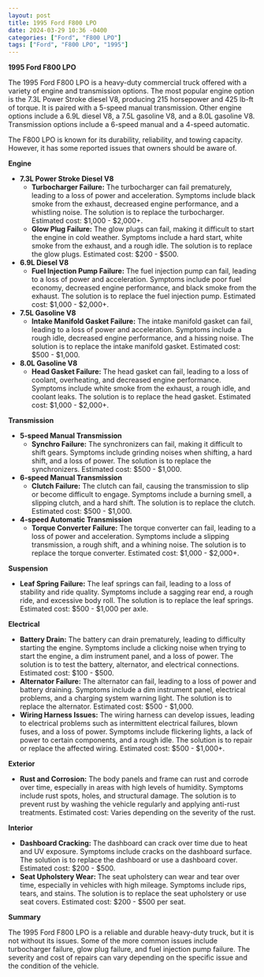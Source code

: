 ```yaml
---
layout: post
title: 1995 Ford F800 LPO
date: 2024-03-29 10:36 -0400
categories: ["Ford", "F800 LPO"]
tags: ["Ford", "F800 LPO", "1995"]
---
```

**1995 Ford F800 LPO**

The 1995 Ford F800 LPO is a heavy-duty commercial truck offered with a variety of engine and transmission options. The most popular engine option is the 7.3L Power Stroke diesel V8, producing 215 horsepower and 425 lb-ft of torque. It is paired with a 5-speed manual transmission. Other engine options include a 6.9L diesel V8, a 7.5L gasoline V8, and a 8.0L gasoline V8. Transmission options include a 6-speed manual and a 4-speed automatic.

The F800 LPO is known for its durability, reliability, and towing capacity. However, it has some reported issues that owners should be aware of.

**Engine**

* **7.3L Power Stroke Diesel V8**
    * **Turbocharger Failure:** The turbocharger can fail prematurely, leading to a loss of power and acceleration. Symptoms include black smoke from the exhaust, decreased engine performance, and a whistling noise. The solution is to replace the turbocharger. Estimated cost: $1,000 - $2,000+.
    * **Glow Plug Failure:** The glow plugs can fail, making it difficult to start the engine in cold weather. Symptoms include a hard start, white smoke from the exhaust, and a rough idle. The solution is to replace the glow plugs. Estimated cost: $200 - $500.
* **6.9L Diesel V8**
    * **Fuel Injection Pump Failure:** The fuel injection pump can fail, leading to a loss of power and acceleration. Symptoms include poor fuel economy, decreased engine performance, and black smoke from the exhaust. The solution is to replace the fuel injection pump. Estimated cost: $1,000 - $2,000+.
* **7.5L Gasoline V8**
    * **Intake Manifold Gasket Failure:** The intake manifold gasket can fail, leading to a loss of power and acceleration. Symptoms include a rough idle, decreased engine performance, and a hissing noise. The solution is to replace the intake manifold gasket. Estimated cost: $500 - $1,000.
* **8.0L Gasoline V8**
    * **Head Gasket Failure:** The head gasket can fail, leading to a loss of coolant, overheating, and decreased engine performance. Symptoms include white smoke from the exhaust, a rough idle, and coolant leaks. The solution is to replace the head gasket. Estimated cost: $1,000 - $2,000+.

**Transmission**

* **5-speed Manual Transmission**
    * **Synchro Failure:** The synchronizers can fail, making it difficult to shift gears. Symptoms include grinding noises when shifting, a hard shift, and a loss of power. The solution is to replace the synchronizers. Estimated cost: $500 - $1,000.
* **6-speed Manual Transmission**
    * **Clutch Failure:** The clutch can fail, causing the transmission to slip or become difficult to engage. Symptoms include a burning smell, a slipping clutch, and a hard shift. The solution is to replace the clutch. Estimated cost: $500 - $1,000.
* **4-speed Automatic Transmission**
    * **Torque Converter Failure:** The torque converter can fail, leading to a loss of power and acceleration. Symptoms include a slipping transmission, a rough shift, and a whining noise. The solution is to replace the torque converter. Estimated cost: $1,000 - $2,000+.

**Suspension**

* **Leaf Spring Failure:** The leaf springs can fail, leading to a loss of stability and ride quality. Symptoms include a sagging rear end, a rough ride, and excessive body roll. The solution is to replace the leaf springs. Estimated cost: $500 - $1,000 per axle.

**Electrical**

* **Battery Drain:** The battery can drain prematurely, leading to difficulty starting the engine. Symptoms include a clicking noise when trying to start the engine, a dim instrument panel, and a loss of power. The solution is to test the battery, alternator, and electrical connections. Estimated cost: $100 - $500.
* **Alternator Failure:** The alternator can fail, leading to a loss of power and battery draining. Symptoms include a dim instrument panel, electrical problems, and a charging system warning light. The solution is to replace the alternator. Estimated cost: $500 - $1,000.
* **Wiring Harness Issues:** The wiring harness can develop issues, leading to electrical problems such as intermittent electrical failures, blown fuses, and a loss of power. Symptoms include flickering lights, a lack of power to certain components, and a rough idle. The solution is to repair or replace the affected wiring. Estimated cost: $500 - $1,000+.

**Exterior**

* **Rust and Corrosion:** The body panels and frame can rust and corrode over time, especially in areas with high levels of humidity. Symptoms include rust spots, holes, and structural damage. The solution is to prevent rust by washing the vehicle regularly and applying anti-rust treatments. Estimated cost: Varies depending on the severity of the rust.

**Interior**

* **Dashboard Cracking:** The dashboard can crack over time due to heat and UV exposure. Symptoms include cracks on the dashboard surface. The solution is to replace the dashboard or use a dashboard cover. Estimated cost: $200 - $500.
* **Seat Upholstery Wear:** The seat upholstery can wear and tear over time, especially in vehicles with high mileage. Symptoms include rips, tears, and stains. The solution is to replace the seat upholstery or use seat covers. Estimated cost: $200 - $500 per seat.

**Summary**

The 1995 Ford F800 LPO is a reliable and durable heavy-duty truck, but it is not without its issues. Some of the more common issues include turbocharger failure, glow plug failure, and fuel injection pump failure. The severity and cost of repairs can vary depending on the specific issue and the condition of the vehicle.
